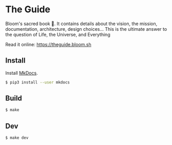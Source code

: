 # The Guide


Bloom's sacred book 📖.
It contains details about the vision, the mission, documentation, architecture, design choices...
This is the ultimate answer to the question of Life, the Universe, and Everything


Read it online: https://theguide.bloom.sh


## Install

Install [MkDocs](https://github.com/mkdocs/mkdocs).

```bash
$ pip3 install --user mkdocs
```

## Build

```bash
$ make
```


## Dev

```bash
$ make dev
```
